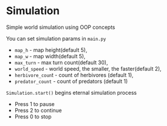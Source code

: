 # Simulation
Simple world simulation using OOP concepts

You can set simulation params in `main.py`
* `map_h` - map height(default 5),
* `map_w` - map width(default 5),
* `max_turn` - max turn count(default 30),
* `world_speed` - world speed, the smaller, the faster(default 2),
* `herbivore_coun`t - count of herbivores (default 1),
* `predator_count` - count of predators (default 1)

`Simulation.start()` begins eternal simulation process
* Press 1 to pause
* Press 2 to continue
* Press 0 to stop
